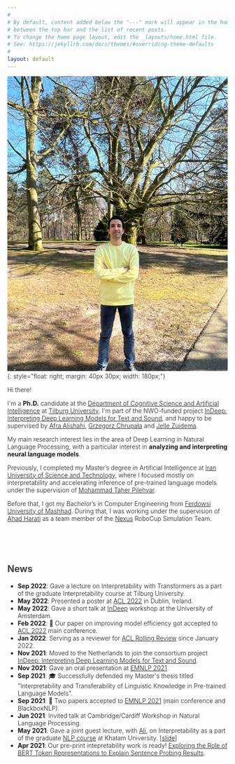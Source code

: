 ```yaml
---
#
# By default, content added below the "---" mark will appear in the home page
# between the top bar and the list of recent posts.
# To change the home page layout, edit the _layouts/home.html file.
# See: https://jekyllrb.com/docs/themes/#overriding-theme-defaults
#
layout: default
---
```


<style>
    p, li {font-weight: 300;}
</style>
<!-- (comment) the image below can be found in img folder of this very project-->

![me](/resources/people/me_2.jpg){: style="float: right; margin: 40px 30px; width: 180px;"}

Hi there!

I'm a __Ph.D.__ candidate at the [Department of Cognitive Science and Artificial Intelligence](https://www.tilburguniversity.edu/about/schools/tshd/departments/dca) at [Tilburg University](https://www.tilburguniversity.edu/). I'm part of the NWO-funded project [InDeep: Interpreting Deep Learning Models for Text and Sound](https://interpretingdl.github.io/), and happy to be supervised by [Afra Alishahi](http://afra.alishahi.name/), [Grzegorz Chrupała](https://grzegorz.chrupala.me/) and [Jelle Zuidema](https://staff.fnwi.uva.nl/w.zuidema/).

My main research interest lies in the area of Deep Learning in Natural Language Processing, with a particular interest in __analyzing and interpreting neural language models__.

Previously, I completed my Master’s degree in Artificial Intelligence at [Iran University of Science and Technology](http://www.iust.ac.ir), where I focused mostly on interpretability and accelerating inference of pre-trained language models under the supervision of [Mohammad Taher Pilehvar](https://pilehvar.github.io/).

Before that, I got my Bachelor’s in Computer Engineering from [Ferdowsi University of Mashhad](https://en.um.ac.ir/). During that, I was working under the supervision of [Ahad Harati](http://a.harati.profcms.um.ac.ir/) as a team member of the [Nexus](http://nexus.um.ac.ir/) RoboCup Simulation Team.



<br><br><br>

## <span style="color:#424242">News </span>
* __Sep 2022__: Gave a lecture on Interpretability with Transformers as a part of the graduate Interpretability course at Tilburg University.
* __May 2022__: Presented a poster at [ACL 2022](https://www.2022.aclweb.org/) in Dublin, Ireland.
* __May 2022__: Gave a short talk at [InDeep](https://interpretingdl.github.io/) workshop at the University of Amsterdam.
* __Feb 2022__: 🥳 Our paper on improving model efficiency got accepted to [ACL 2022](https://www.2022.aclweb.org/) main conference.
* __Jan 2022__: Serving as a reviewer for [ACL Rolling Review](https://aclrollingreview.org/) since January 2022.
* __Nov 2021__: Moved to the Netherlands to join the consortium project [InDeep: Interpreting Deep Learning Models for Text and Sound](https://interpretingdl.github.io/).
* __Nov 2021__: Gave an oral presentation at [EMNLP 2021](https://2021.emnlp.org/).
* __Sep 2021__: 🎓 Successfully defended my Master's thesis titled "Interpretability and Transferability of Linguistic Knowledge in Pre-trained Language Models".
* __Sep 2021__: 🥳 Two papers accepted to [EMNLP 2021](https://2021.emnlp.org/) (main conference and BlackboxNLP).
* __Jun 2021__: Invited talk at Cambridge/Cardiff Workshop in Natural Language Processing.
* __May 2021__: Gave a joint guest lecture, with [Ali](https://www.amodarressi.com/), on Interpretability as a part of the graduate [NLP course](https://teias-courses.github.io/nlp99/) at Khatam University. \[[slide](https://drive.google.com/file/d/1cAzlIlbuVAFZXz3gaFGBTRZwjq-_V2lb/view?usp=sharing)\]
* __Apr 2021__: Our pre-print intepretability work is ready! [Exploring the Role of BERT Token Representations to Explain Sentence Probing Results](https://arxiv.org/abs/2104.01477).
